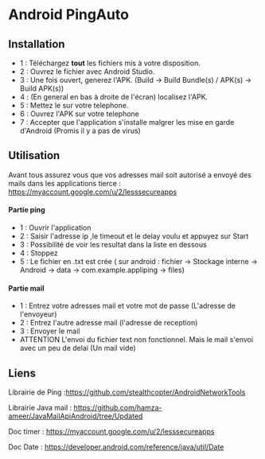 # Android PingAuto
## Installation

  - 1 : Téléchargez **tout** les fichiers mis à votre disposition.
  - 2 : Ouvrez le fichier avec Android Studio.
  - 3 : Une fois ouvert, generez l'APK. (Build -> Build Bundle(s) / APK(s) -> Build APK(s))
  - 4 : (En general en bas à droite de l'écran) localisez l'APK.
  - 5 : Mettez le sur votre telephone.
  - 6 : Ouvrez l'APK sur votre telephone
  - 7 : Accepter que l'application s'installe malgrer les mise en garde d'Android (Promis il y a pas de virus)
  
## Utilisation

Avant tous assurez vous que vos adresses mail soit autorisé a envoyé des mails dans les applications tierce : https://myaccount.google.com/u/2/lesssecureapps

#### Partie ping
  - 1 : Ouvrir l'application
  - 2 : Saisir l'adresse ip ,le timeout et le delay voulu et appuyez sur Start
  - 3 : Possibilité de voir les resultat dans la liste en dessous
  - 4 : Stoppez 
  - 5 : Le fichier en .txt est crée ( sur android : fichier -> Stockage interne -> Android -> data -> com.example.appliping -> files)
  
#### Partie mail

- 1 : Entrez votre adresses mail et votre mot de passe (L'adresse de l'envoyeur)
- 2 : Entrez l'autre adresse mail (l'adresse de reception)
- 3 : Envoyer le mail
- ATTENTION L'envoi du fichier text non fonctionnel. Mais le mail s'envoi avec un peu de delai (Un mail vide)
  
  

## Liens
Librairie de Ping :https://github.com/stealthcopter/AndroidNetworkTools

Librairie Java mail : https://github.com/hamza-ameer/JavaMailApiAndroid/tree/Updated

Doc timer : https://myaccount.google.com/u/2/lesssecureapps

Doc Date : https://developer.android.com/reference/java/util/Date
